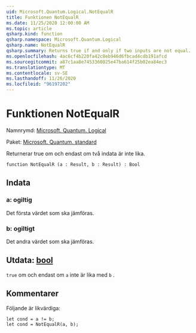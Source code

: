 ```yaml
---
uid: Microsoft.Quantum.Logical.NotEqualR
title: Funktionen NotEqualR
ms.date: 11/25/2020 12:00:00 AM
ms.topic: article
qsharp.kind: function
qsharp.namespace: Microsoft.Quantum.Logical
qsharp.name: NotEqualR
qsharp.summary: Returns true if and only if two inputs are not equal.
ms.openlocfilehash: 4ac6cf4b220fa42c8eb946d6fbcad4cdb191afcd
ms.sourcegitcommit: a87c1aa8e7453360025e47ba614f25b02ea84ec3
ms.translationtype: MT
ms.contentlocale: sv-SE
ms.lasthandoff: 11/26/2020
ms.locfileid: "96197202"
---
```

# <a name="notequalr-function"></a>Funktionen NotEqualR

Namnrymd: [Microsoft. Quantum. Logical](xref:Microsoft.Quantum.Logical)

Paket: [Microsoft. Quantum. standard](https://nuget.org/packages/Microsoft.Quantum.Standard)


Returnerar true om och endast om två indata är inte lika.

```qsharp
function NotEqualR (a : Result, b : Result) : Bool
```


## <a name="input"></a>Indata

### <a name="a--__invalidresult__"></a>a: __ogiltig <Result>__

Det första värdet som ska jämföras.


### <a name="b--__invalidresult__"></a>b: __ogiltigt <Result>__

Det andra värdet som ska jämföras.



## <a name="output--bool"></a>Utdata: [bool](xref:microsoft.quantum.lang-ref.bool)

`true` om och endast om `a` inte är lika med `b` .

## <a name="remarks"></a>Kommentarer

Följande är likvärdiga:

```Q#
let cond = a != b;
let cond = NotEqualR(a, b);
```